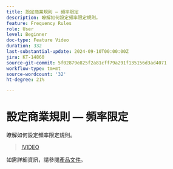 ```yaml
---
title: 設定商業規則 — 頻率限定
description: 瞭解如何設定頻率限定規則。
feature: Frequency Rules
role: User
level: Beginner
doc-type: Feature Video
duration: 332
last-substantial-update: 2024-09-10T00:00:00Z
jira: KT-14860
source-git-commit: 5f02879e825f2a81cff79a291f135156d3ad4071
workflow-type: tm+mt
source-wordcount: '32'
ht-degree: 21%

---
```



# 設定商業規則 — 頻率限定

瞭解如何設定頻率限定規則。

>[!VIDEO](https://video.tv.adobe.com/v/3433395/?learn=on)

如需詳細資訊，請參閱[產品文件](https://experienceleague.adobe.com/en/docs/journey-optimizer/using/configuration/frequency-rules)。

